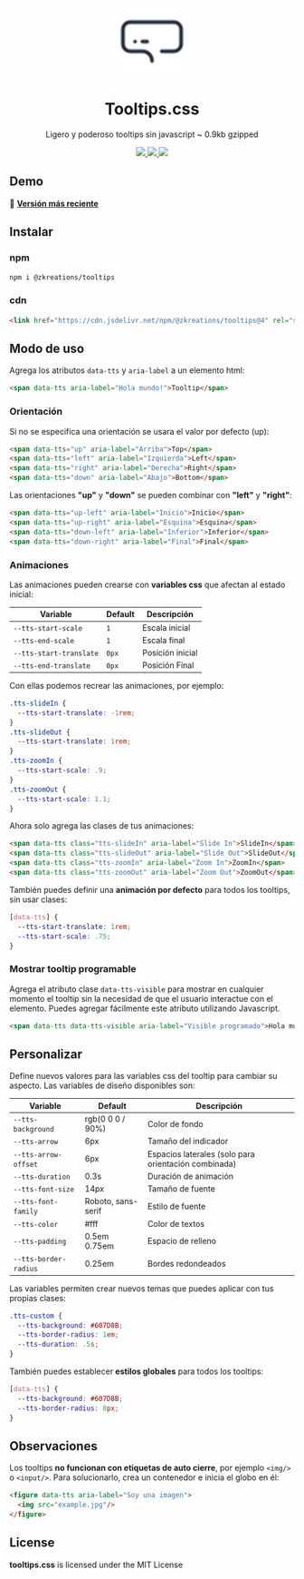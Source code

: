 <div align="center">
  <img src=".github/tooltips.svg?sanitize=true" width="120" alt="tts-tooltips">
  <h1>Tooltips.css</h1>
  <p>Ligero y poderoso tooltips sin javascript ~ 0.9kb gzipped</p>
  <a href="https://www.jsdelivr.com/package/gh/zkreations/tooltips">
    <img src="https://img.shields.io/jsdelivr/gh/hm/zkreations/tooltips?color=D69E2E&style=for-the-badge"/>
  </a>
  <a href="https://github.com/zkreations/tooltips/releases/">
    <img src="https://img.shields.io/github/v/release/zkreations/tooltips?color=68D391&style=for-the-badge"/>
  </a>
  <a href="./LICENSE">
    <img src="https://img.shields.io/github/license/zkreations/tooltips?color=4FD1C5&style=for-the-badge"/>
  </a>
</div>

## Demo

🚀 **[Versión más reciente](https://zkreations.github.io/tooltips/)**

## Instalar

### npm

```
npm i @zkreations/tooltips
```

### cdn

```html
<link href="https://cdn.jsdelivr.net/npm/@zkreations/tooltips@4" rel="stylesheet"/>
```

## Modo de uso

Agrega los atributos `data-tts` y `aria-label` a un elemento html:

```html
<span data-tts aria-label="Hola mundo!">Tooltip</span>
```

### Orientación

Si no se especifica una orientación se usara el valor por defecto (up):

```html
<span data-tts="up" aria-label="Arriba">Top</span>
<span data-tts="left" aria-label="Izquierda">Left</span>
<span data-tts="right" aria-label="Derecha">Right</span>
<span data-tts="down" aria-label="Abajo">Bottom</span>
```

Las orientaciones **"up"** y **"down"** se pueden combinar con **"left"** y **"right"**:

```html
<span data-tts="up-left" aria-label="Inicio">Inicio</span>
<span data-tts="up-right" aria-label="Esquina">Esquina</span>
<span data-tts="down-left" aria-label="Inferior">Inferior</span>
<span data-tts="down-right" aria-label="Final">Final</span>
```

### Animaciones

Las animaciones pueden crearse con **variables css** que afectan al estado inicial:

| Variable                |  Default | Descripción
| ----------------------- | -------- | ------------
| `--tts-start-scale`     | `1`      | Escala inicial
| `--tts-end-scale`       | `1`      | Escala final
| `--tts-start-translate` | `0px`    | Posición inicial 
| `--tts-end-translate`   | `0px`    | Posición Final 

Con ellas podemos recrear las animaciones, por ejemplo:

```css
.tts-slideIn {
  --tts-start-translate: -1rem;
}
.tts-slideOut {
  --tts-start-translate: 1rem;
}
.tts-zoomIn {
  --tts-start-scale: .9;
}
.tts-zoomOut {
  --tts-start-scale: 1.1;
}
```

Ahora solo agrega las clases de tus animaciones:

```html
<span data-tts class="tts-slideIn" aria-label="Slide In">SlideIn</span>
<span data-tts class="tts-slideOut" aria-label="Slide Out">SlideOut</span>
<span data-tts class="tts-zoomIn" aria-label="Zoom In">ZoomIn</span>
<span data-tts class="tts-zoomOut" aria-label="Zoom Out">ZoomOut</span>
```

También puedes definir una **animación por defecto** para todos los tooltips, sin usar clases:

```css
[data-tts] {
  --tts-start-translate: 1rem;
  --tts-start-scale: .75;
}
```

### Mostrar tooltip programable

Agrega el atributo clase `data-tts-visible` para mostrar en cualquier momento el tooltip sin la necesidad de que el usuario interactue con el elemento. Puedes agregar fácilmente este atributo utilizando Javascript.

```html
<span data-tts data-tts-visible aria-label="Visible programado">Hola mundo</span>
```

## Personalizar

Define nuevos valores para las variables css del tooltip para cambiar su aspecto. Las variables de diseño disponibles son:

| Variable              | Default              | Descripción
| --------------------- | -------------------- | -------------
| `--tts-background`    | rgb(0 0 0 / 90%)     | Color de fondo
| `--tts-arrow`         | 6px                  | Tamaño del indicador
| `--tts-arrow-offset`  | 6px                  | Espacios laterales (solo para orientación combinada)
| `--tts-duration`      | 0.3s                 | Duración de animación
| `--tts-font-size`     | 14px                 | Tamaño de fuente
| `--tts-font-family`   | Roboto, sans-serif   | Estilo de fuente
| `--tts-color`         | #fff                 | Color de textos
| `--tts-padding`       | 0.5em 0.75em         | Espacio de relleno 
| `--tts-border-radius` | 0.25em               | Bordes redondeados

Las variables permiten crear nuevos temas que puedes aplicar con tus propias clases:

```css
.tts-custom {
  --tts-background: #607D8B;
  --tts-border-radius: 1em;
  --tts-duration: .5s;
}
```

También puedes establecer **estilos globales** para todos los tooltips:

```css
[data-tts] {
  --tts-background: #607D8B;
  --tts-border-radius: 0px;
}
```

## Observaciones

Los tooltips **no funcionan con etiquetas de auto cierre**, por ejemplo `<img/>` o `<input/>`. Para solucionarlo, crea un contenedor e inicia el globo en él:

```html
<figure data-tts aria-label="Soy una imagen">
  <img src="example.jpg"/>
</figure>
```

## License

**tooltips.css** is licensed under the MIT License
